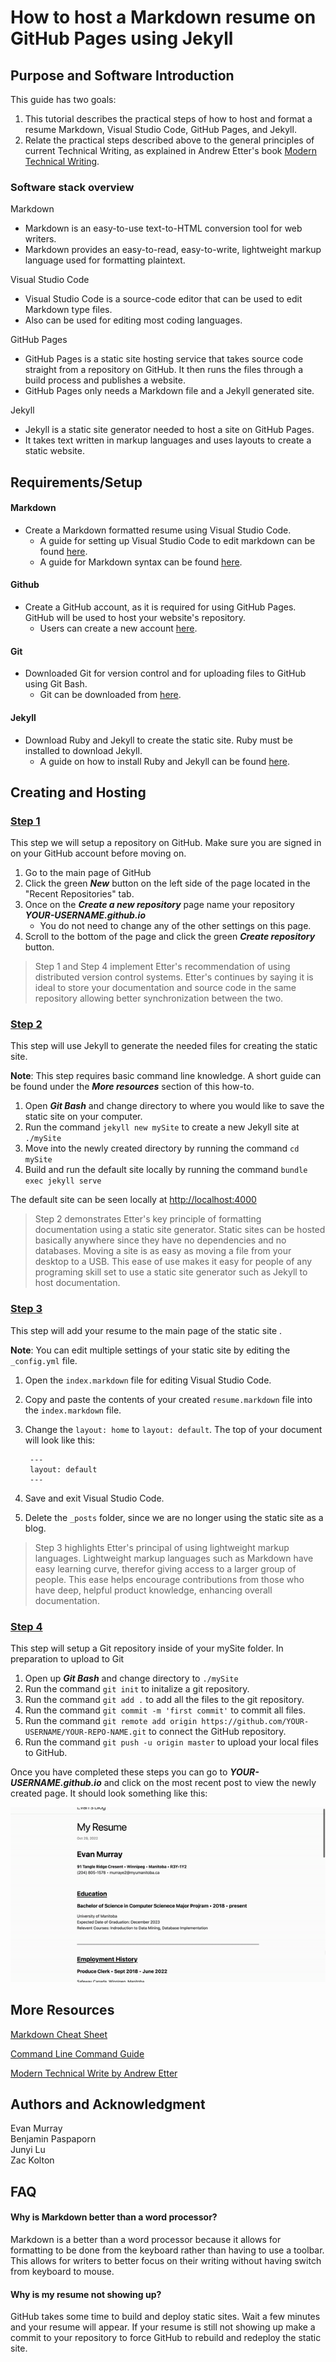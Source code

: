 # How to host a Markdown resume on GitHub Pages using Jekyll  

## Purpose and Software Introduction  

This guide has two goals:  

1. This tutorial describes the practical steps of how to host and format a resume Markdown, Visual Studio Code, GitHub Pages, and Jekyll.
2. Relate the practical steps described above to the general principles of current Technical
Writing, as explained in Andrew Etter's book [Modern Technical Writing](https://www.amazon.ca/Modern-Technical-Writing-Introduction-Documentation-ebook/dp/B01A2QL9SS).


### Software stack overview

Markdown

* Markdown is an easy-to-use text-to-HTML conversion tool for web writers.
* Markdown provides an easy-to-read, easy-to-write, lightweight markup language used for formatting plaintext.

Visual Studio Code 

* Visual Studio Code is a source-code editor that can be used to edit Markdown type files.
* Also can be used for editing most coding languages.

GitHub Pages 

* GitHub Pages is a static site hosting service that takes source code straight from a repository on GitHub. It then runs the files through a build process and publishes a website.
* GitHub Pages only needs a Markdown file and a Jekyll generated site.

Jekyll

* Jekyll is a static site generator needed to host a site on GitHub Pages.
* It takes text written in markup languages and uses layouts to create a static website.


## Requirements/Setup

#### Markdown

* Create a Markdown formatted resume using Visual Studio Code.
	* A guide for setting up Visual Studio Code to edit markdown can be found [here](https://code.visualstudio.com/docs/languages/markdown).
	* A guide for Markdown syntax can be found [here](https://www.markdownguide.org/basic-syntax/).


#### Github

* Create a GitHub account, as it is required for using GitHub Pages. GitHub will be used to host your website's repository.
	* 	Users can create a new account [here](https://github.com/signup).

#### Git

* Downloaded Git for version control and for uploading files to GitHub using Git Bash.
	* Git can be downloaded from [here](https://git-scm.com/downloads).

#### Jekyll

* Download Ruby and Jekyll to create the static site. Ruby must be installed to download Jekyll.
	* A guide on how to install Ruby and Jekyll can be found [here](https://jekyllrb.com/docs/installation/windows/).

## Creating and Hosting

### **<u>Step 1</u>** 

This step we will setup a repository on GitHub. Make sure you are signed in on your GitHub account before moving on.

1. Go to the main page of GitHub 
2. Click the green ***New*** button on the left side of the page located in the "Recent Repositories" tab.
3. Once on the ***Create a new repository*** page name your repository ***YOUR-USERNAME.github.io***
	* 	You do not need to change any of the other settings on this page.
4. Scroll to the bottom of the page and click the green ***Create repository*** button.

>Step 1 and Step 4 implement Etter's recommendation of using distributed version control systems. Etter's continues by saying it is ideal to store your documentation and source code in the same repository allowing better synchronization between the two. 

### **<u>Step 2</u>** 

This step will use Jekyll to generate the needed files for creating the static site. 

**Note**: This step requires basic command line knowledge. A short guide can be found under the ***More resources*** section of this how-to. 

1. Open ***Git Bash*** and change directory to where you would like to save the static site on your computer.
2. Run the command `jekyll new mySite` to create a new Jekyll site at `./mySite`
3. Move into the newly created directory by running the command `cd mySite`
4. Build and run the default site locally by running the command `bundle exec jekyll serve`

The default site can be seen locally at <http://localhost:4000>

> Step 2 demonstrates Etter's key principle of formatting documentation using a static site generator. Static sites can be hosted basically anywhere since they have no dependencies and no databases. Moving a site is as easy as moving a file from your desktop to a USB. This ease of use makes it easy for people of any programing skill set to use a static site generator such as Jekyll to host documentation.

### **<u>Step 3</u>** 
 
This step will add your resume to the main page of the static site .

**Note**: You can edit multiple settings of your static site by editing the `_config.yml` file.

1. Open the `index.markdown` file for editing Visual Studio Code.
2. Copy and paste the contents of your created `resume.markdown` file into the `index.markdown` file.
3. Change the `layout: home` to `layout: default`. The top of your document will look like this:

		---
		layout: default
		---	
3. Save and exit Visual Studio Code.
4. Delete the `_posts` folder, since we are no longer using the static site as a blog.

> Step 3 highlights Etter's principal of using lightweight markup languages. Lightweight markup languages such as Markdown have easy learning curve, therefor giving access to a larger group of people. This ease helps encourage contributions from those who have deep, helpful product knowledge, enhancing overall documentation. 

### **<u>Step 4</u>** 

This step will setup a Git repository inside of your mySite folder. In preparation to upload to Git

1. Open up ***Git Bash*** and change directory to `./mySite`
2. Run the command `git init` to initalize a git repository.
3. Run the command `git add .` to add all the files to the git repository.
4. Run the command `git commit -m 'first commit'` to commit all files.
5. Run the command `git remote add origin https://github.com/YOUR-USERNAME/YOUR-REPO-NAME.git` to connect the GitHub repository.
6. Run the command `git push -u origin master` to upload your local files to GitHub.

Once you have completed these steps you can go to ***YOUR-USERNAME.github.io*** and click on the most recent post to view the newly created page. It should look something like this:

![](myResume.gif)

## More Resources

[Markdown Cheat Sheet](https://www.markdownguide.org/basic-syntax/)

[Command Line Command Guide](https://www.freecodecamp.org/news/command-line-commands-cli-tutorial/)

[Modern Technical Write by Andrew Etter](https://www.amazon.ca/Modern-Technical-Writing-Introduction-Documentation-ebook/dp/B01A2QL9SS)

## Authors and Acknowledgment

Evan Murray  
Benjamin Paspaporn  
Junyi Lu  
Zac Kolton  

## FAQ

#### Why is Markdown better than a word processor?

Markdown is a better than a word processor because it allows for formatting to be done from the keyboard rather than having to use a toolbar. This allows for writers to better focus on their writing without having switch from keyboard to mouse. 

#### Why is my resume not showing up?

GitHub takes some time to build and deploy static sites. Wait a few minutes and your resume will appear. If your resume is still not showing up make a commit to your repository to force GitHub to rebuild and redeploy the static site.

